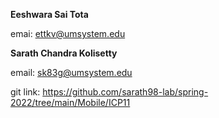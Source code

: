**Eeshwara Sai Tota**

emai: ettkv@umsystem.edu

**Sarath Chandra Kolisetty**

email: sk83g@umsystem.edu

git link: https://github.com/sarath98-lab/spring-2022/tree/main/Mobile/ICP11
